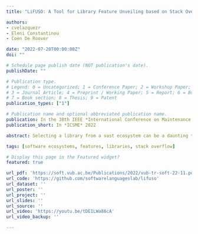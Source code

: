 ```yaml
---
title: "LiFUSO: A Tool for Library Feature Unveiling based on Stack Overflow Posts"

authors:
- cvelazquezr
- Eleni Constantinou
- Coen De Roover

date: "2022-07-20T00:00:00Z"
doi: ""

# Schedule page publish date (NOT publication's date).
publishDate: ""

# Publication type.
# Legend: 0 = Uncategorized; 1 = Conference Paper; 2 = Workshop Paper;
# 3 = Journal Article; 4 = Preprint / Working Paper; 5 = Report; 6 = Book; 
# 7 = Book section; 8 = Thesis; 9 = Patent
publication_types: ["1"]

# Publication name and optional abbreviated publication name.
publication: In the 38th IEEE *International Conference on Maintenance and Evolution*, ICSME 2022, Limassol, Cyprus
publication_short: In *ICSME* 2022

abstract: Selecting a library from a vast ecosystem can be a daunting task. The libraries are not only numerous, but they also lack an enumeration of the features they offer. A feature enumeration for each library in an ecosystem would help developers select the most appropriate library for the task at hand. Within this enumeration, a library feature could take the form of a brief description together with the API references through which the feature can be reused. This paper presents LiFUSO, a tool that leverages Stack Overflow posts to compute a list of such features for a given library. Each feature corresponds to a cluster of related API references based on the similarity of the Stack Overflow posts in which they occur. Once LiFUSO has extracted such a cluster of posts, it applies natural language processing to describe the corresponding feature. We describe the engineering aspects of the tool, and illustrate its usage through a preliminary case study in which we compare the features uncovered for two competing libraries within the same domain. An executable version of the tool is available at https://github.com/softwarelanguageslab/lifuso and its demon- stration video is accessible at https://youtu.be/tDE1LWa86cA.

tags: [software ecosystems, features, libraries, stack overflow]

# Display this page in the Featured widget?
featured: true

url_pdf: 'https://soft.vub.ac.be/Publications/2022/vub-tr-soft-22-11.pdf'
url_code: 'https://github.com/softwarelanguageslab/lifuso'
url_dataset: ''
url_poster: ''
url_project: ''
url_slides: ''
url_source: ''
url_video: 'https://youtu.be/tDE1LWa86cA'
url_video_backup: ''

---
```

